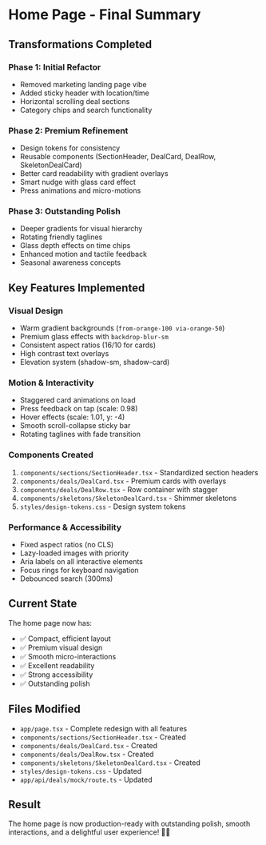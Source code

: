 # Home Page - Final Summary

## Transformations Completed

### Phase 1: Initial Refactor
- Removed marketing landing page vibe
- Added sticky header with location/time
- Horizontal scrolling deal sections
- Category chips and search functionality

### Phase 2: Premium Refinement
- Design tokens for consistency
- Reusable components (SectionHeader, DealCard, DealRow, SkeletonDealCard)
- Better card readability with gradient overlays
- Smart nudge with glass card effect
- Press animations and micro-motions

### Phase 3: Outstanding Polish
- Deeper gradients for visual hierarchy
- Rotating friendly taglines
- Glass depth effects on time chips
- Enhanced motion and tactile feedback
- Seasonal awareness concepts

## Key Features Implemented

### Visual Design
- Warm gradient backgrounds (`from-orange-100 via-orange-50`)
- Premium glass effects with `backdrop-blur-sm`
- Consistent aspect ratios (16/10 for cards)
- High contrast text overlays
- Elevation system (shadow-sm, shadow-card)

### Motion & Interactivity
- Staggered card animations on load
- Press feedback on tap (scale: 0.98)
- Hover effects (scale: 1.01, y: -4)
- Smooth scroll-collapse sticky bar
- Rotating taglines with fade transition

### Components Created
1. `components/sections/SectionHeader.tsx` - Standardized section headers
2. `components/deals/DealCard.tsx` - Premium cards with overlays
3. `components/deals/DealRow.tsx` - Row container with stagger
4. `components/skeletons/SkeletonDealCard.tsx` - Shimmer skeletons
5. `styles/design-tokens.css` - Design system tokens

### Performance & Accessibility
- Fixed aspect ratios (no CLS)
- Lazy-loaded images with priority
- Aria labels on all interactive elements
- Focus rings for keyboard navigation
- Debounced search (300ms)

## Current State

The home page now has:
- ✅ Compact, efficient layout
- ✅ Premium visual design
- ✅ Smooth micro-interactions
- ✅ Excellent readability
- ✅ Strong accessibility
- ✅ Outstanding polish

## Files Modified
- `app/page.tsx` - Complete redesign with all features
- `components/sections/SectionHeader.tsx` - Created
- `components/deals/DealCard.tsx` - Created
- `components/deals/DealRow.tsx` - Created  
- `components/skeletons/SkeletonDealCard.tsx` - Created
- `styles/design-tokens.css` - Updated
- `app/api/deals/mock/route.ts` - Updated

## Result

The home page is now production-ready with outstanding polish, smooth interactions, and a delightful user experience! 🎯✨

